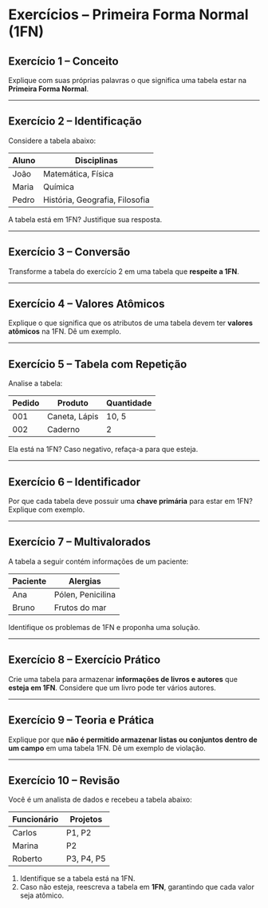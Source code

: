 # Exercícios – Primeira Forma Normal (1FN)

## Exercício 1 – Conceito

Explique com suas próprias palavras o que significa uma tabela estar na **Primeira Forma Normal**.

---

## Exercício 2 – Identificação

Considere a tabela abaixo:

| Aluno | Disciplinas                    |
| ----- | ------------------------------ |
| João  | Matemática, Física             |
| Maria | Química                        |
| Pedro | História, Geografia, Filosofia |

A tabela está em 1FN? Justifique sua resposta.

---

## Exercício 3 – Conversão

Transforme a tabela do exercício 2 em uma tabela que **respeite a 1FN**.

---

## Exercício 4 – Valores Atômicos

Explique o que significa que os atributos de uma tabela devem ter **valores atômicos** na 1FN. Dê um exemplo.

---

## Exercício 5 – Tabela com Repetição

Analise a tabela:

| Pedido | Produto       | Quantidade |
| ------ | ------------- | ---------- |
| 001    | Caneta, Lápis | 10, 5      |
| 002    | Caderno       | 2          |

Ela está na 1FN? Caso negativo, refaça-a para que esteja.

---

## Exercício 6 – Identificador

Por que cada tabela deve possuir uma **chave primária** para estar em 1FN? Explique com exemplo.

---

## Exercício 7 – Multivalorados

A tabela a seguir contém informações de um paciente:

| Paciente | Alergias          |
| -------- | ----------------- |
| Ana      | Pólen, Penicilina |
| Bruno    | Frutos do mar     |

Identifique os problemas de 1FN e proponha uma solução.

---

## Exercício 8 – Exercício Prático

Crie uma tabela para armazenar **informações de livros e autores** que **esteja em 1FN**. Considere que um livro pode ter vários autores.

---

## Exercício 9 – Teoria e Prática

Explique por que **não é permitido armazenar listas ou conjuntos dentro de um campo** em uma tabela 1FN. Dê um exemplo de violação.

---

## Exercício 10 – Revisão

Você é um analista de dados e recebeu a tabela abaixo:

| Funcionário | Projetos   |
| ----------- | ---------- |
| Carlos      | P1, P2     |
| Marina      | P2         |
| Roberto     | P3, P4, P5 |

1. Identifique se a tabela está na 1FN.
2. Caso não esteja, reescreva a tabela em **1FN**, garantindo que cada valor seja atômico.
